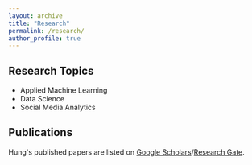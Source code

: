 ```yaml
---
layout: archive
title: "Research"
permalink: /research/
author_profile: true
---
```


## Research Topics

- Applied Machine Learning
- Data Science
- Social Media Analytics

## Publications

Hung's published papers are listed on [Google Scholars](https://scholar.google.com/citations?user=NDDWXZsAAAAJ)/[Research Gate](https://www.researchgate.net/profile/Hung-Nguyen-88).
